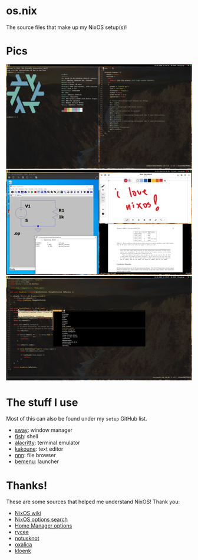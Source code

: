 # os.nix
The source files that make up my NixOS setup(s)!

# Pics
![Tiling terminals](imgs/setup-1.png)
![VM, rnote, zathura](imgs/setup-2.png)
![Launcher, kakoune](imgs/setup-3.png)

# The stuff I use
Most of this can also be found under my `setup` GitHub list.
- [sway](https://github.com/swaywm/sway): window manager
- [fish](https://github.com/fish-shell/fish-shell): shell
- [alacritty](https://github.com/alacritty/alacritty): terminal emulator
- [kakoune](https://github.com/jarun/nnn): text editor
- [nnn](https://github.com/mawww/kakoune): file browser
- [bemenu](https://github.com/Cloudef/bemenu): launcher

# Thanks!
These are some sources that helped me understand NixOS! Thank you:
- [NixOS wiki](https://nixos.wiki/wiki/Flakes#Flake_schema)
- [NixOS options search](https://search.nixos.org/options)
- [Home Manager options](https://nix-community.github.io/home-manager/options.html)
- [rycee](https://git.sr.ht/~rycee/configurations)
- [notusknot](https://github.com/notusknot/dotfiles-nix)
- [oxalica](https://github.com/oxalica/nixos-config)
- [kloenk](https://github.com/Kloenk/nix)
